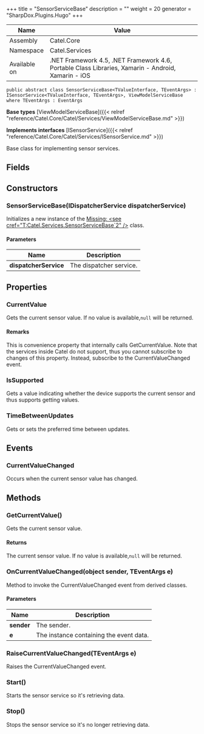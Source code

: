 

+++
title = "SensorServiceBase" 
description = ""
weight = 20
generator = "SharpDox.Plugins.Hugo"
+++

Name|Value
---|---
Assembly|Catel.Core
Namespace|Catel.Services
Available on|.NET Framework 4.5, .NET Framework 4.6, Portable Class Libraries, Xamarin - Android, Xamarin - iOS

```
public abstract class SensorServiceBase<TValueInterface, TEventArgs> : ISensorService<TValueInterface, TEventArgs>, ViewModelServiceBase where TEventArgs : EventArgs 
```

**Base types**
[ViewModelServiceBase]({{< relref "reference/Catel.Core/Catel/Services/ViewModelServiceBase.md" >}})

**Implements interfaces**
[ISensorService]({{< relref "reference/Catel.Core/Catel/Services/ISensorService.md" >}})

Base class for implementing sensor services.

## Fields

## Constructors

### SensorServiceBase(IDispatcherService dispatcherService)

Initializes a new instance of the [Missing: &lt;see cref="T:Catel.Services.SensorServiceBase`2" /&gt;](#) class.

#### Parameters

Name|Description
---|---
**dispatcherService**|The dispatcher service.

## Properties

### CurrentValue

Gets the current sensor value. If no value is available,`null` will be returned.

#### Remarks

This is convenience property that internally calls GetCurrentValue. Note that the services inside Catel do not support, thus you cannot subscribe to changes of this property. Instead, subscribe to the CurrentValueChanged event.

### IsSupported

Gets a value indicating whether the device supports the current sensor and thus supports getting values.

### TimeBetweenUpdates

Gets or sets the preferred time between updates.

## Events

### CurrentValueChanged

Occurs when the current sensor value has changed.

## Methods

### GetCurrentValue()

Gets the current sensor value.

#### Returns

The current sensor value. If no value is available,`null` will be returned.

### OnCurrentValueChanged(object sender, TEventArgs e)

Method to invoke the CurrentValueChanged event from derived classes.

#### Parameters

Name|Description
---|---
**sender**|The sender.
**e**|The instance containing the event data.

### RaiseCurrentValueChanged(TEventArgs e)

Raises the CurrentValueChanged event.

### Start()

Starts the sensor service so it's retrieving data.

### Stop()

Stops the sensor service so it's no longer retrieving data.

